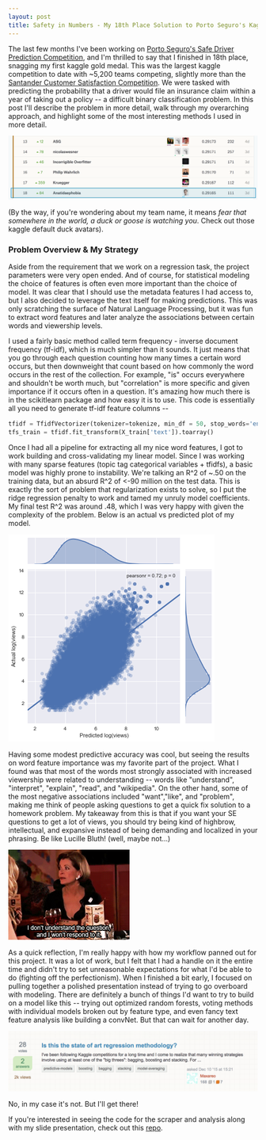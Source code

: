 ```yaml
---
layout: post
title: Safety in Numbers - My 18th Place Solution to Porto Seguro's Kaggle Competition
---
```

 
The last few months I've been working on [Porto Seguro's Safe Driver Prediction Competition](https://www.kaggle.com/c/porto-seguro-safe-driver-prediction), and I'm thrilled to say that I finished in 18th place, snagging my first kaggle gold medal. This was the largest kaggle competition to date with ~5,200 teams competing, slightly more than the [Santander Customer Satisfaction Competition](https://www.kaggle.com/c/santander-customer-satisfaction). We were tasked with predicting the probability that a driver would file an insurance claim within a year of taking out a policy -- a difficult binary classification problem. In this post I'll describe the problem in more detail, walk through my overarching approach, and highlight some of the most interesting methods I used in more detail.               

![SE1](/images/seguro_lb.png)

(By the way, if you're wondering about my team name, it means *fear that somewhere in the world, a duck or goose is watching you*. Check out those kaggle default duck avatars).

### Problem Overview & My Strategy


Aside from the requirement that we work on a regression task, the project parameters were very open ended. And of course, for statistical modeling the choice of features is often even more important than the choice of model. It was clear that I should use the metadata features I had access to, but I also decided to leverage the text itself for making predictions. This was only scratching the surface of Natural Language Processing, but it was fun to extract word features and later analyze the associations between certain words and viewership levels. 

I used a fairly basic method called term frequency - inverse document frequency (tf-idf), which is much simpler than it sounds. It just means that you go through each question counting how many times a certain word occurs, but then downweight that count based on how commonly the word occurs in the rest of the collection. For example, "is" occurs everywhere and shouldn't be worth much, but "correlation" is more specific and given importance if it occurs often in a question. It's amazing how much there is in the scikitlearn package and how easy it is to use. This code is essentially all you need to generate tf-idf feature columns --        

```python
tfidf = TfidfVectorizer(tokenizer=tokenize, min_df = 50, stop_words='english')
tfs_train = tfidf.fit_transform(X_train['text']).toarray()
```

Once I had all a pipeline for extracting all my nice word features, I got to work building and cross-validating my linear model. Since I was working with many sparse features (topic tag categorical variables + tfidfs), a basic model was highly prone to instability. We're talking an R^2 of ~.50 on the training data, but an absurd R^2 of <-90 million on the test data. This is exactly the sort of problem that regularization exists to solve, so I put the ridge regression penalty to work and tamed my unruly model coefficients. My final test R^2 was around .48, which I was very happy with given the complexity of the problem. Below is an actual vs predicted plot of my model. 

![plot1](/images/Pairplot_im.png)

Having some modest predictive accuracy was cool, but seeing the results on word feature importance was my favorite part of the project. What I found was that most of the words most strongly associated with increased viewership were related to understanding -- words like "understand", "interpret", "explain", "read", and "wikipedia". On the other hand, some of the most negative associations included "want","like", and "problem", making me think of people asking questions to get a quick fix solution to a homework problem. My takeaway from this is that if you want your SE questions to get a lot of views, you should try being kind of highbrow, intellectual, and expansive instead of being demanding and localized in your phrasing. Be like Lucille Bluth! (well, maybe not...) 

![lucille](/images/lucille.gif)

As a quick reflection, I'm really happy with how my workflow panned out for this project. It was a lot of work, but I felt that I had a handle on it the entire time and didn't try to set unreasonable expectations for what I'd be able to do (fighting off the perfectionism). When I finished a bit early, I focused on pulling together a polished presentation instead of trying to go overboard with modeling. There are definitely a bunch of things I'd want to try to build on a model like this -- trying out optimized random forests, voting methods with individual models broken out by feature type, and even fancy text feature analysis like building a convNet. But that can wait for another day.

![SE2](/images/RegressMethodology.png)

No, in my case it's not. But I'll get there! 

If you're interested in seeing the code for the scraper and analysis along with my slide presentation, check out this [repo](https://github.com/JEddy92/Metis-Project2-StatsStackExchange).
